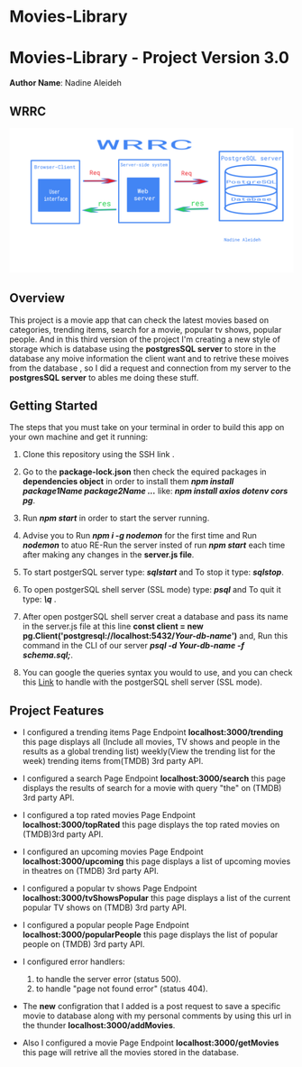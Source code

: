 # Movies-Library

# Movies-Library - Project Version 3.0

**Author Name**: Nadine Aleideh

## WRRC
![WRRC](./assets/WRRC3.png)

## Overview

This project is a movie app that can check the latest movies based on categories, trending items, search for a movie, popular tv shows, popular people. And in this third version of the project I'm creating a new style of storage which is database using the **postgresSQL server** to store in the database any moive information the client want and to retrive these moives from the database , so I did a request and connection from my server to the **postgresSQL server** to ables me doing these stuff.

## Getting Started

 The steps that you must take on your terminal in order to build this app on your own machine and get it running:

 1. Clone this repository using the SSH link .

 2. Go to the **package-lock.json** then check the equired packages in **dependencies object** in order to install them ***npm install package1Name   package2Name ...*** like: ***npm install axios dotenv cors pg***.

 3. Run ***npm start*** in order to start the server running.

 4. Advise you to Run  ***npm i -g nodemon*** for the first time and Run ***nodemon*** to atuo RE-Run the server insted of run ***npm start*** each time after making any changes in the **server.js file**.

 5. To start postgerSQL server type: ***sqlstart*** and To stop it type: ***sqlstop***.

 6. To open postgerSQL shell server (SSL mode) type: ***psql*** and To quit it type: ***\q*** .

 7. After open postgerSQL shell server creat a database and pass its name in the server.js file at this line **const client = new pg.Client('postgresql://localhost:5432/***Your-db-name***')** and, Run this command in the CLI of our server ***psql -d ***Your-db-name*** -f schema.sql;***.

 8. You can google the queries syntax you would to use, and you can check this [Link](https://hasura.io/blog/top-psql-commands-and-flags-you-need-to-know-postgresql/) to handle with the postgerSQL shell server (SSL mode).

## Project Features

- I configured a trending items Page Endpoint **localhost:3000/trending** this page displays all (Include all movies, TV shows and people in the results as a global trending list) weekly(View the trending list for the week) trending items from(TMDB) 3rd party API.

- I configured a search Page Endpoint **localhost:3000/search** this page displays the results of search for a movie with query "the" on (TMDB) 3rd party API.

- I configured a top rated movies Page Endpoint **localhost:3000/topRated** this page displays the top rated movies on (TMDB)3rd party API.

- I configured an upcoming movies Page Endpoint **localhost:3000/upcoming** this page displays a list of upcoming movies in theatres on (TMDB) 3rd party API.

- I configured a popular tv shows Page Endpoint **localhost:3000/tvShowsPopular** this page displays a list of the current popular TV shows on (TMDB) 3rd party API.

- I configured a popular people Page Endpoint **localhost:3000/popularPeople** this page displays the list of popular people on (TMDB) 3rd party API.

- I configured error handlers:

  1.  to handle the server error (status 500).
  2.  to handle "page not found error" (status 404).   
  


- The **new** configration that I added is a post request to save a specific movie to database along with my personal comments by using this url in the thunder **localhost:3000/addMovies**.

- Also I configured a movie Page Endpoint **localhost:3000/getMovies** this page will retrive all the movies stored in the database.

